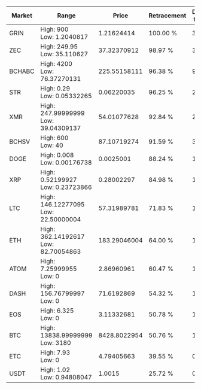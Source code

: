 | Market | Range | Price| Retracement | Doubles to 50% |
| --- | --- | --- | --- | --- |
| GRIN | High: 900<br />Low: 1.2040817 | 1.21624414 | 100.00 % | 370.49 |
| ZEC | High: 249.95<br />Low: 35.110627 | 37.32370912 | 98.97 % | 3.82 |
| BCHABC | High: 4200<br />Low: 76.37270131 | 225.55158111 | 96.38 % | 9.48 |
| STR | High: 0.29<br />Low: 0.05332265 | 0.06220035 | 96.25 % | 2.76 |
| XMR | High: 247.99999999<br />Low: 39.04309137 | 54.01077628 | 92.84 % | 2.66 |
| BCHSV | High: 600<br />Low: 40 | 87.10719274 | 91.59 % | 3.67 |
| DOGE | High: 0.008<br />Low: 0.00176738 | 0.0025001 | 88.24 % | 1.95 |
| XRP | High: 0.52199927<br />Low: 0.23723866 | 0.28002297 | 84.98 % | 1.36 |
| LTC | High: 146.12277095<br />Low: 22.50000004 | 57.31989781 | 71.83 % | 1.47 |
| ETH | High: 362.14192617<br />Low: 82.70054863 | 183.29046004 | 64.00 % | 1.21 |
| ATOM | High: 7.25999955<br />Low: 0 | 2.86960961 | 60.47 % | 1.26 |
| DASH | High: 156.76799997<br />Low: 0 | 71.6192869 | 54.32 % | 1.09 |
| EOS | High: 6.325<br />Low: 0 | 3.11332681 | 50.78 % | 1.02 |
| BTC | High: 13838.99999999<br />Low: 3180 | 8428.8022954 | 50.76 % | 1.01 |
| ETC | High: 7.93<br />Low: 0 | 4.79405663 | 39.55 % | 0.00 |
| USDT | High: 1.02<br />Low: 0.94808047 | 1.0015 | 25.72 % | 0.00 |
